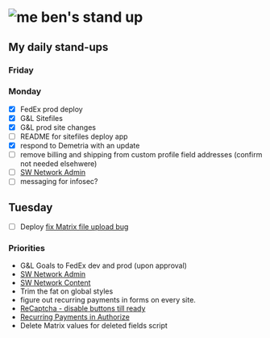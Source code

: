 # ![me](https://avatars2.githubusercontent.com/u/5232044?s=50&v=4) ben's stand up

## My daily stand-ups

### Friday


### Monday

- [X] FedEx prod deploy
- [X] G&L Sitefiles
- [X] G&L prod site changes
- [ ] README for sitefiles deploy app
- [X] respond to Demetria with an update
- [ ] remove billing and shipping from custom profile field addresses (confirm not needed elsehwere)
- [ ] [SW Network Admin](https://app.clickup.com/8537154/v/l/li/54890360?pr=12760709)
- [ ] messaging for infosec?

## Tuesday

- [ ] Deploy [fix Matrix file upload bug](https://app.clickup.com/t/kmy6hj)


### Priorities 
    
- G&L Goals to FedEx dev and prod (upon approval)
- [SW Network Admin](https://app.clickup.com/8537154/v/l/li/54890360?pr=12760709)
- [SW Network Content](https://app.clickup.com/8537154/v/l/li/54892353?pr=12760709)
- Trim the fat on global styles
- figure out recurring payments in forms on every site.
- [ReCaptcha - disable buttons till ready](https://projects.madebyspeak.com/#/tasks/17598281)
- [Recurring Payments in Authorize](https://projects.madebyspeak.com/#/tasks/16411534)
- Delete Matrix values for deleted fields script
